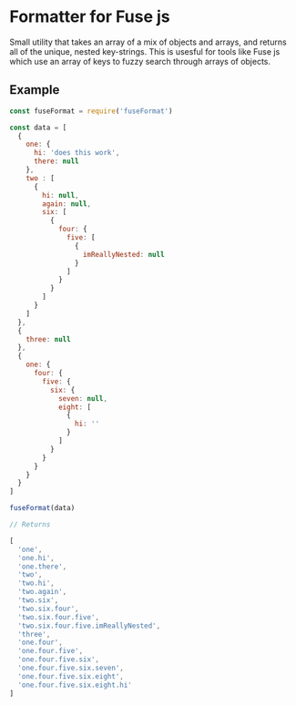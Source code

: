 # Formatter for Fuse js

Small utility that takes an array of a mix of objects and arrays, and returns all of the unique, nested key-strings. This is usesful for tools like Fuse js which use an array of keys to fuzzy search through arrays of objects.

## Example

```js
const fuseFormat = require('fuseFormat')

const data = [
  {
    one: {
      hi: 'does this work',
      there: null
    },
    two : [
      {
        hi: null,
        again: null,
        six: [
          {
            four: {
              five: [
                {
                  imReallyNested: null
                }
              ]
            }
          }
        ]
      }
    ]
  },
  {
    three: null
  },
  {
    one: {
      four: {
        five: {
          six: {
            seven: null,
            eight: [
              {
                hi: ''
              }
            ]
          }
        }
      }
    }
  }
]

fuseFormat(data)

// Returns

[
  'one',
  'one.hi',
  'one.there',
  'two',
  'two.hi',
  'two.again',
  'two.six',
  'two.six.four',
  'two.six.four.five',
  'two.six.four.five.imReallyNested',
  'three',
  'one.four',
  'one.four.five',
  'one.four.five.six',
  'one.four.five.six.seven',
  'one.four.five.six.eight',
  'one.four.five.six.eight.hi'
]
```
